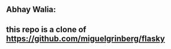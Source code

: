 ## Abhay Walia:                                                                                                                               
## this repo is a clone of https://github.com/miguelgrinberg/flasky
